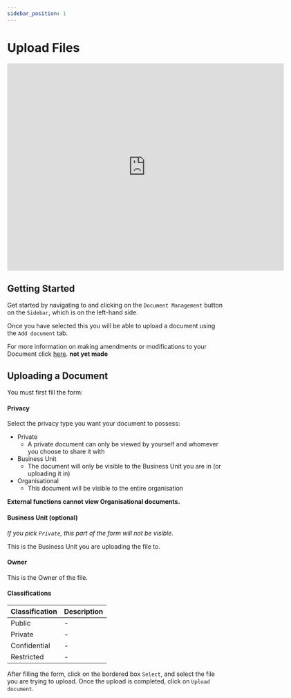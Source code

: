 ```yaml
---
sidebar_position: 1
---
```


# Upload Files

<iframe width="640" height="480" src="https://www.youtube.com/embed/RCgonvLYdHw" title="Uploading Files" alt="12-01 - Document Management - Upload Documents (Video)" frameborder="0" allow="accelerometer; clipboard-write; encrypted-media; gyroscope; picture-in-picture; fullscreen" allowfullscreen></iframe>

## Getting Started

Get started by navigating to and clicking on the `Document Management` button on the `Sidebar`, which is on the left-hand side.

Once you have selected this you will be able to upload a document using the `Add document` tab.

For more information on making amendments or modifications to your Document click [here][Documents]. **not yet made**

## Uploading a Document

You must first fill the form:

#### Privacy

Select the privacy type you want your document to possess:

+ Private
	+ A private document can only be viewed by yourself and whomever you choose to share it with
+ Business Unit
	+ The document will only be visible to the Business Unit you are in (or uploading it in)
+ Organisational
	+ This document will be visible to the entire organisation

**External functions cannot view Organisational documents.**

#### Business Unit (optional)

*If you pick `Private`, this part of the form will not be visible.*

This is the Business Unit you are uploading the file to.

#### Owner

This is the Owner of the file.

#### Classifications

| Classification | Description |
| :------------- | :---------- |
| Public  		 | - |
| Private 		 | - |
| Confidential 	 | - |
| Restricted 	 | - |

After filling the form, click on the bordered box `Select`, and select the file you are trying to upload. Once the upload is completed, click on `Upload document`.


[Documents]: ../actions 'not done yet'